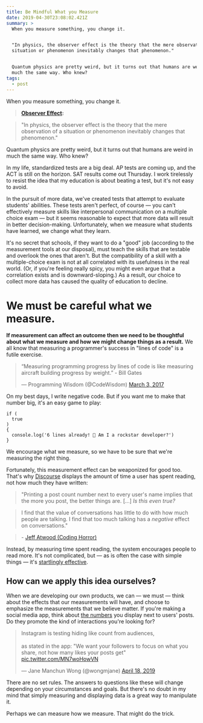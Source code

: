```yaml
---
title: Be Mindful What you Measure
date: 2019-04-30T23:08:02.421Z
summary: >
  When you measure something, you change it.


  "In physics, the observer effect is the theory that the mere observation of a
  situation or phenomenon inevitably changes that phenomenon."


  Quantum physics are pretty weird, but it turns out that humans are weird in
  much the same way. Who knew?
tags:
  - post
---
```

When you measure something, you change it.

> **[Observer Effect](https://en.wikipedia.org/wiki/Observer_effect_(physics)):**  
> "In physics, the observer effect is the theory that the mere observation of a situation or phenomenon inevitably changes that phenomenon."

Quantum physics are pretty weird, but it turns out that humans are weird in much the same way. Who knew?

In my life, standardized tests are a big deal. AP tests are coming up, and the ACT is still on the horizon.  SAT results come out Thursday. I work tirelessly to resist the idea that my education is about beating a test, but it's not easy to avoid.

In the pursuit of more data, we've created tests that attempt to evaluate students' abilities. These tests aren't perfect, of course — you can't effectively measure skills like interpersonal communication on a multiple choice exam — but it seems reasonable to expect that more data will result in better decision-making. Unfortunately, when we measure what students have learned, we change what they learn.

It's no secret that schools, if they want to do a "good" job (according to the measurement tools at our disposal), must teach the skills that are testable and overlook the ones that aren't. But the compatibility of a skill with a multiple-choice exam is not at all correlated with its usefulness in the real world. (Or, if you're feeling really spicy, you might even argue that a correlation exists and is downward-sloping.) As a result, our choice to collect more data has caused the quality of education to decline.

# We must be careful what we measure.

**If measurement can affect an outcome then we need to be thoughtful about what we measure and how we might change things as a result.** We all know that measuring a programmer's success in "lines of code" is a futile exercise.

<blockquote class="twitter-tweet" data-lang="en"><p lang="en" dir="ltr">“Measuring programming progress by lines of code is like measuring aircraft building progress by weight.” - Bill Gates</p>&mdash; Programming Wisdom (@CodeWisdom) <a href="https://twitter.com/CodeWisdom/status/837749167049031681?ref_src=twsrc%5Etfw">March 3, 2017</a></blockquote>
<script async src="https://platform.twitter.com/widgets.js" charset="utf-8"></script>

On my best days, I write negative code. But if you want me to make that number big, it's an easy game to play:
```
if (
  true
)
{
  console.log('6 lines already! 🎉 Am I a rockstar developer?')
}
```
We encourage what we measure, so we have to be sure that we're measuring the right thing.

Fortunately, this measurement effect can be weaponized for good too. That's why [Discourse](https://www.discourse.org/) displays the amount of time a user has spent reading, not how much they have written:

> "Printing a post count number next to every user's name implies that the more you post, the better things are. [...] *Is this even true?*  
> I find that the value of conversations has little to do with how much people are talking. I find that too much talking has a *negative* effect on conversations."  
> \- [Jeff Atwood (Coding Horror)](https://blog.codinghorror.com/because-reading-is-fundamental-2/)

Instead, by measuring time spent reading, the system encourages people to read more. It's not complicated, but — as is often the case with simple things — it's [startlingly effective](https://blog.codinghorror.com/for-a-bit-of-colored-ribbon/).

## How can we apply this idea ourselves?

When we are developing our own products, we can — we must — think about the effects that our measurements will have, and choose to emphasize the measurements that we believe matter. If you're making a social media app, think about [the numbers](https://dev.to/grv19/number-of-followers-to-be-shown-on-a-profile-pbi) you display next to users' posts. Do they promote the kind of interactions you're looking for?

<blockquote class="twitter-tweet" data-lang="en"><p lang="en" dir="ltr">Instagram is testing hiding like count from audiences,<br><br>as stated in the app: &quot;We want your followers to focus on what you share, not how many likes your posts get&quot; <a href="https://t.co/MN7woHowVN">pic.twitter.com/MN7woHowVN</a></p>&mdash; Jane Manchun Wong (@wongmjane) <a href="https://twitter.com/wongmjane/status/1118970853654290432?ref_src=twsrc%5Etfw">April 18, 2019</a></blockquote>
<script async src="https://platform.twitter.com/widgets.js" charset="utf-8"></script>

There are no set rules. The answers to questions like these will change depending on your circumstances and goals. But there's no doubt in my mind that simply measuring and displaying data is a great way to manipulate it.

Perhaps we can measure how we measure. That might do the trick.
